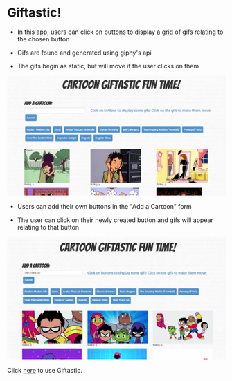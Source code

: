 # Giftastic!

* In this app, users can click on buttons to display a grid of gifs relating to the chosen button

* Gifs are found and generated using giphy's api

* The gifs begin as static, but will move if the user clicks on them

![Giftastic Page with Daria Images](./assets/images/giftastic2.png)

* Users can add their own buttons in the "Add a Cartoon" form

* The user can click on their newly created button and gifs will appear relating to that button

![Teen Titans Go Button Search Image](./assets/images/giftastic3.png)

Click [here](https://eggobiggie.github.io/giftastic/) to use Giftastic. 